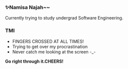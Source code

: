 ### ✨Namisa Najah~~
Currently trying to study undergrad Software Engineering.

### TMI

- FINGERS CROSSED AT ALL TIMES!
- Trying to get over my procrastination
- Never catch me looking at the screen -_-

  
**Go right through it.CHEERS!**


